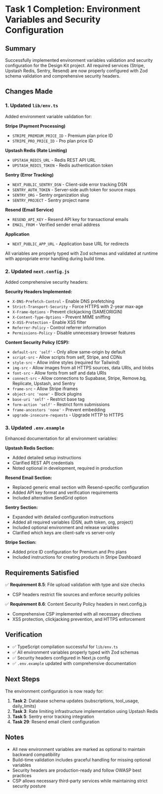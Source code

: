 # Task 1 Completion: Environment Variables and Security Configuration

## Summary

Successfully implemented environment variables validation and security configuration for the Design Kit project. All required services (Stripe, Upstash Redis, Sentry, Resend) are now properly configured with Zod schema validation and comprehensive security headers.

## Changes Made

### 1. Updated `lib/env.ts`

Added environment variable validation for:

**Stripe (Payment Processing)**
- `STRIPE_PREMIUM_PRICE_ID` - Premium plan price ID
- `STRIPE_PRO_PRICE_ID` - Pro plan price ID

**Upstash Redis (Rate Limiting)**
- `UPSTASH_REDIS_URL` - Redis REST API URL
- `UPSTASH_REDIS_TOKEN` - Redis authentication token

**Sentry (Error Tracking)**
- `NEXT_PUBLIC_SENTRY_DSN` - Client-side error tracking DSN
- `SENTRY_AUTH_TOKEN` - Server-side auth token for source maps
- `SENTRY_ORG` - Sentry organization slug
- `SENTRY_PROJECT` - Sentry project name

**Resend (Email Service)**
- `RESEND_API_KEY` - Resend API key for transactional emails
- `EMAIL_FROM` - Verified sender email address

**Application**
- `NEXT_PUBLIC_APP_URL` - Application base URL for redirects

All variables are properly typed with Zod schemas and validated at runtime with appropriate error handling during build time.

### 2. Updated `next.config.js`

Added comprehensive security headers:

**Security Headers Implemented:**
- `X-DNS-Prefetch-Control` - Enable DNS prefetching
- `Strict-Transport-Security` - Force HTTPS with 2-year max-age
- `X-Frame-Options` - Prevent clickjacking (SAMEORIGIN)
- `X-Content-Type-Options` - Prevent MIME sniffing
- `X-XSS-Protection` - Enable XSS filter
- `Referrer-Policy` - Control referrer information
- `Permissions-Policy` - Disable unnecessary browser features

**Content Security Policy (CSP):**
- `default-src 'self'` - Only allow same-origin by default
- `script-src` - Allow scripts from self, Stripe, and CDNs
- `style-src` - Allow inline styles (required for Tailwind)
- `img-src` - Allow images from all HTTPS sources, data URIs, and blobs
- `font-src` - Allow fonts from self and data URIs
- `connect-src` - Allow connections to Supabase, Stripe, Remove.bg, Replicate, Upstash, and Sentry
- `frame-src` - Allow Stripe iframes
- `object-src 'none'` - Block plugins
- `base-uri 'self'` - Restrict base tag
- `form-action 'self'` - Restrict form submissions
- `frame-ancestors 'none'` - Prevent embedding
- `upgrade-insecure-requests` - Upgrade HTTP to HTTPS

### 3. Updated `.env.example`

Enhanced documentation for all environment variables:

**Upstash Redis Section:**
- Added detailed setup instructions
- Clarified REST API credentials
- Noted optional in development, required in production

**Resend Email Section:**
- Replaced generic email section with Resend-specific configuration
- Added API key format and verification requirements
- Included alternative SendGrid option

**Sentry Section:**
- Expanded with detailed configuration instructions
- Added all required variables (DSN, auth token, org, project)
- Included optional environment and release variables
- Clarified which keys are client-safe vs server-only

**Stripe Section:**
- Added price ID configuration for Premium and Pro plans
- Included instructions for creating products in Stripe Dashboard

## Requirements Satisfied

✅ **Requirement 8.5**: File upload validation with type and size checks
- CSP headers restrict file sources and enforce security policies

✅ **Requirement 8.6**: Content Security Policy headers in next.config.js
- Comprehensive CSP implemented with all necessary directives
- XSS protection, clickjacking prevention, and HTTPS enforcement

## Verification

- ✅ TypeScript compilation successful for `lib/env.ts`
- ✅ All environment variables properly typed with Zod schemas
- ✅ Security headers configured in Next.js config
- ✅ `.env.example` updated with comprehensive documentation

## Next Steps

The environment configuration is now ready for:
1. **Task 2**: Database schema updates (subscriptions, tool_usage, daily_limits)
2. **Task 3**: Rate limiting infrastructure implementation using Upstash Redis
3. **Task 5**: Sentry error tracking integration
4. **Task 29**: Resend email client configuration

## Notes

- All new environment variables are marked as optional to maintain backward compatibility
- Build-time validation includes graceful handling for missing optional variables
- Security headers are production-ready and follow OWASP best practices
- CSP allows necessary third-party services while maintaining strict security posture
